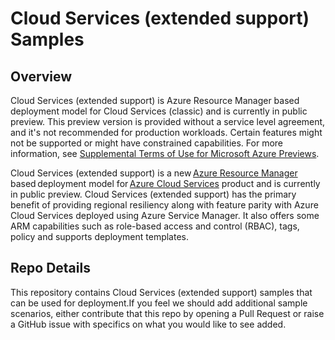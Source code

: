 # Cloud Services (extended support) Samples

## Overview

Cloud Services (extended support) is Azure Resource Manager based deployment model for Cloud Services (classic) and is currently in public preview.
This preview version is provided without a service level agreement, and it's not recommended for production workloads. Certain features might not be supported or might have constrained capabilities. 
For more information, see [Supplemental Terms of Use for Microsoft Azure Previews](https://azure.microsoft.com/support/legal/preview-supplemental-terms/).

Cloud Services (extended support) is a new [Azure Resource Manager](https://docs.microsoft.com/azure/azure-resource-manager/management/overview) based deployment model for [Azure Cloud Services](https://azure.microsoft.com/services/cloud-services/) product and is currently in public preview. Cloud Services (extended support) has the primary benefit of providing regional resiliency along with feature parity with Azure Cloud Services deployed using Azure Service Manager. It also offers some ARM capabilities such as role-based access and control (RBAC), tags, policy and supports deployment templates.  

## Repo Details
This repository contains Cloud Services (extended support) samples that can be used for deployment.If you feel we should add additional sample scenarios, either contribute that this repo by opening a Pull Request or raise a GitHub issue with specifics on what you would like to see added. 


